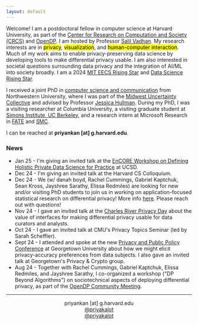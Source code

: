 ```yaml
---
layout: default
---
```

Welcome! I am a postdoctoral fellow in computer science at Harvard University, as part of the <a href="https://crcs.seas.harvard.edu/" target="_blank">Center for Research on Computation and Society (CRCS)</a> and <a href="https://opendp.org/" target="_blank">OpenDP</a>. I am hosted by Professor <a href="https://salil.seas.harvard.edu/" target="_blank">Salil Vadhan</a>. My research interests are in <mark>privacy</mark>, <mark>visualization</mark>, and <mark>human-computer interaction</mark>. Much of my work aims to enable privacy-preserving data science by developing tools to make differential privacy usable. I am also interested in societal questions surrounding data privacy and the integration of AI/ML into society broadly. I am a 2024 <a href="https://risingstars-eecs.mit.edu/" target="_blank">MIT EECS Rising Star</a> and <a href="https://datascience.ucsd.edu/rising-stars-in-data-science/" target="_blank">Data Science Rising Star</a>. 

I received a joint PhD in <a href="https://tsb.northwestern.edu/" target="_blank">computer science and communication</a> from Northwestern University, where I was part of the <a href="https://mucollective.northwestern.edu/" target="_blank">Midwest Uncertainty Collective</a> and advised by Professor <a href="http://users.eecs.northwestern.edu/~jhullman/" target="_blank">Jessica Hullman</a>. During my PhD, I was a visiting researcher at Columbia University, a visiting graduate student at <a href="https://simons.berkeley.edu/programs/datadriven2022" target="_blank">Simons Institute, UC Berkeley</a>, and a research intern at Microsoft Research in <a href="https://www.microsoft.com/en-us/research/theme/fate/" target="_blank">FATE</a> and <a href="https://socialmediacollective.org/" target="_blank">SMC</a>.

I can be reached at **priyankan [at] g.harvard.edu**.

### News
* Jan 25 - I'm giving an invited talk at the <a href="https://encore.ucsd.edu/privacy-workshop/" target="_blank">EnCORE Workshop on Defining Holistic Private Data Science for Practice</a> at UCSD.
* Dec 24 - I'm giving an invited talk at the Harvard CS Colloquium.
* Dec 24 - We (w/ danah boyd, Rachel Cummings, Gabriel Kaptchuk, Sean Kross, Jayshree Sarathy, Elissa Redmiles) are looking for new and/or visiting PhD students to join us in working on application-focused statistical research on differential privacy! More info <a href="https://bit.ly/participatoryDPStudent24" target="_blank">here</a>. Please reach out with questions!
* Nov 24 - I gave an invited talk at the <a href="https://bostondataprivacy.github.io/privacy-day.html" target="_blank">Charles River Privacy Day</a> about the value of interfaces for making differential privacy usable for data curators and analysts.
* Oct 24 - I gave an invited talk at CMU's Privacy Topics Seminar (led by Sarah Scheffler).
* Sept 24 - I attended and spoke at the new <a href="https://privacypublicpolicy-conference.github.io/website/" target="_blank">Privacy and Public Policy Conference</a> at Georgetown University about how we might elicit privacy-accuracy preferences from data subjects. I also gave an invited talk at Georgetown's Privacy & Crypto group.
* Aug 24 - Together with Rachel Cummings, Gabriel Kaptchuk, Elissa Redmiles, and Jayshree Sarathy, I co-organized a workshop ("DP Beyond Algorithms") on sociotechnical aspects of deploying differential privacy, as part of the <a href="https://www.iq.harvard.edu/news/2024-opendp-community-meeting-recap-and-survey" target="_blank">OpenDP Community Meeting</a>.


<hr>
<p align="center"><i class="fas fa-envelope"></i> priyankan [at] g.harvard.edu <br/>
<i class="fab fa-mastodon"></i> <a href="https://hci.social/@priyakalot" target="_blank">@priyakalot</a> <br/>
<i class="fab fa-twitter"></i> <a href="https://twitter.com/priyakalot" target="_blank">@priyakalot</a></p>

<!-- <img class="profile-custom" src="profile.jpeg"> -->
